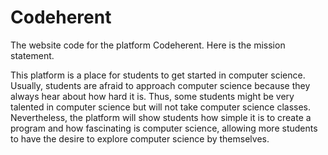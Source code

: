 # Codeherent

The website code for the platform Codeherent. Here is the mission statement.

This platform is a place for students to get started in computer science. Usually, students are afraid to approach computer science because they always hear about how hard it is. Thus, some students might be very talented in computer science but will not take computer science classes. Nevertheless, the platform will show students how simple it is to create a program and how fascinating is computer science, allowing more students to have the desire to explore computer science by themselves.
